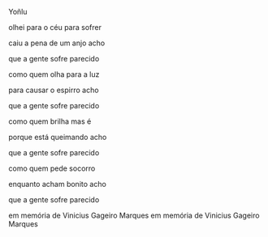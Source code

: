 Yoñlu

olhei para o céu para sofrer

caiu a pena de um anjo acho

que a gente sofre parecido

como quem olha para a luz

para causar o espirro acho

que a gente sofre parecido

como quem brilha mas é

porque está queimando acho

que a gente sofre parecido

como quem pede socorro

enquanto acham bonito acho

que a gente sofre parecido

em memória de Vinicius Gageiro Marques
em memória de Vinicius Gageiro Marques

